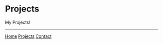 # Projects


My Projects! 

----
[Home](markdown-portfolio/index.markdown)
[Projects](markdown-portfolio/projects.markdown)
[Contact](markdown-portfolio/contact.markdown)
